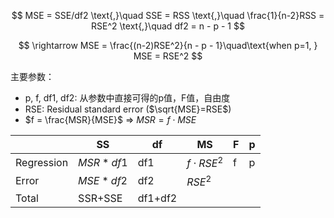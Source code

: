 
$$
MSE = SSE/df2 \text{,}\quad SSE = RSS \text{,}\quad \frac{1}{n-2}RSS = RSE^2 \text{,}\quad df2 = n - p - 1
$$

$$
\rightarrow MSE = \frac{(n-2)RSE^2}{n - p - 1}\quad\text{when p=1, } MSE = RSE^2
$$

主要参数：
- p, f, df1, df2: 从参数中直接可得的p值，F值，自由度
- RSE: Residual standard error ($\sqrt{MSE}=RSE$)
- $f = \frac{MSR}{MSE}$ => $MSR = f \cdot MSE$

|            | SS        | df      | MS                     | F   | p   |
| ---------- | --------- | ------- | ---------------------- | --- | --- |
| Regression | $MSR*df1$ | df1     | $f \cdot RSE^2$        | f   | p   |
| Error      | $MSE*df2$ | df2     | $RSE^2$                |     |     |
| Total      | SSR+SSE   | df1+df2 |                        |     |     |
